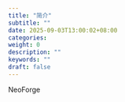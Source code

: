 ```yaml
---
title: "简介"
subtitle: ""
date: 2025-09-03T13:00:02+08:00
categories:
weight: 0
description: ""
keywords: ""
draft: false
---
```


NeoForge